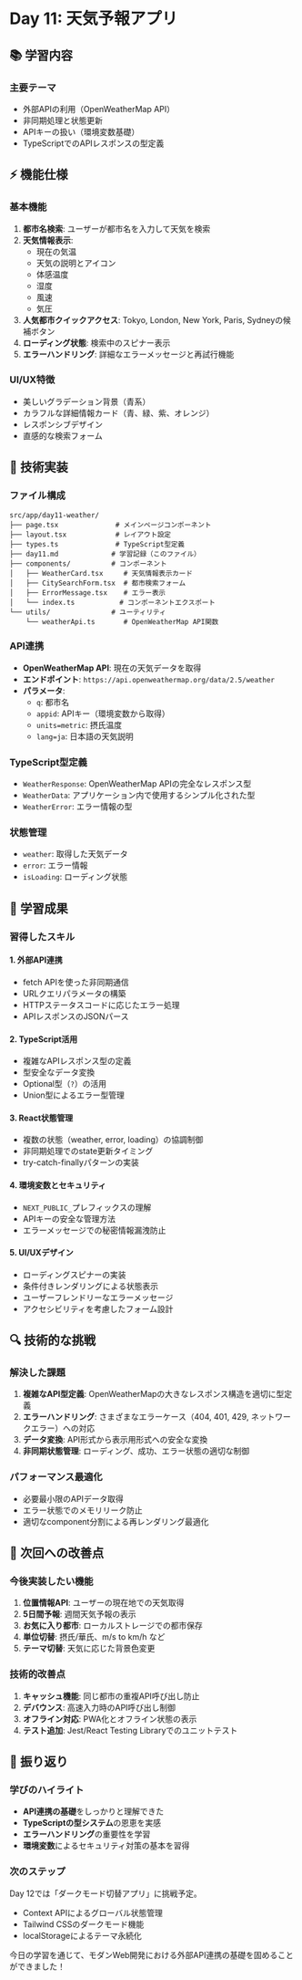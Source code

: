 # Day 11: 天気予報アプリ

## 📚 学習内容

### 主要テーマ
- 外部APIの利用（OpenWeatherMap API）
- 非同期処理と状態更新
- APIキーの扱い（環境変数基礎）
- TypeScriptでのAPIレスポンスの型定義

## ⚡ 機能仕様

### 基本機能
1. **都市名検索**: ユーザーが都市名を入力して天気を検索
2. **天気情報表示**: 
   - 現在の気温
   - 天気の説明とアイコン
   - 体感温度
   - 湿度
   - 風速
   - 気圧
3. **人気都市クイックアクセス**: Tokyo, London, New York, Paris, Sydneyの候補ボタン
4. **ローディング状態**: 検索中のスピナー表示
5. **エラーハンドリング**: 詳細なエラーメッセージと再試行機能

### UI/UX特徴
- 美しいグラデーション背景（青系）
- カラフルな詳細情報カード（青、緑、紫、オレンジ）
- レスポンシブデザイン
- 直感的な検索フォーム

## 🔧 技術実装

### ファイル構成
```
src/app/day11-weather/
├── page.tsx              # メインページコンポーネント
├── layout.tsx            # レイアウト設定
├── types.ts              # TypeScript型定義
├── day11.md             # 学習記録（このファイル）
├── components/          # コンポーネント
│   ├── WeatherCard.tsx     # 天気情報表示カード
│   ├── CitySearchForm.tsx  # 都市検索フォーム
│   ├── ErrorMessage.tsx    # エラー表示
│   └── index.ts           # コンポーネントエクスポート
└── utils/               # ユーティリティ
    └── weatherApi.ts       # OpenWeatherMap API関数
```

### API連携
- **OpenWeatherMap API**: 現在の天気データを取得
- **エンドポイント**: `https://api.openweathermap.org/data/2.5/weather`
- **パラメータ**: 
  - `q`: 都市名
  - `appid`: APIキー（環境変数から取得）
  - `units=metric`: 摂氏温度
  - `lang=ja`: 日本語の天気説明

### TypeScript型定義
- `WeatherResponse`: OpenWeatherMap APIの完全なレスポンス型
- `WeatherData`: アプリケーション内で使用するシンプル化された型
- `WeatherError`: エラー情報の型

### 状態管理
- `weather`: 取得した天気データ
- `error`: エラー情報
- `isLoading`: ローディング状態

## 🌟 学習成果

### 習得したスキル

#### 1. 外部API連携
- fetch APIを使った非同期通信
- URLクエリパラメータの構築
- HTTPステータスコードに応じたエラー処理
- APIレスポンスのJSONパース

#### 2. TypeScript活用
- 複雑なAPIレスポンス型の定義
- 型安全なデータ変換
- Optional型（`?`）の活用
- Union型によるエラー型管理

#### 3. React状態管理
- 複数の状態（weather, error, loading）の協調制御
- 非同期処理でのstate更新タイミング
- try-catch-finallyパターンの実装

#### 4. 環境変数とセキュリティ
- `NEXT_PUBLIC_`プレフィックスの理解
- APIキーの安全な管理方法
- エラーメッセージでの秘密情報漏洩防止

#### 5. UI/UXデザイン
- ローディングスピナーの実装
- 条件付きレンダリングによる状態表示
- ユーザーフレンドリーなエラーメッセージ
- アクセシビリティを考慮したフォーム設計

## 🔍 技術的な挑戦

### 解決した課題
1. **複雑なAPI型定義**: OpenWeatherMapの大きなレスポンス構造を適切に型定義
2. **エラーハンドリング**: さまざまなエラーケース（404, 401, 429, ネットワークエラー）への対応
3. **データ変換**: API形式から表示用形式への安全な変換
4. **非同期状態管理**: ローディング、成功、エラー状態の適切な制御

### パフォーマンス最適化
- 必要最小限のAPIデータ取得
- エラー状態でのメモリリーク防止
- 適切なcomponent分割による再レンダリング最適化

## 🎯 次回への改善点

### 今後実装したい機能
1. **位置情報API**: ユーザーの現在地での天気取得
2. **5日間予報**: 週間天気予報の表示
3. **お気に入り都市**: ローカルストレージでの都市保存
4. **単位切替**: 摂氏/華氏、m/s to km/h など
5. **テーマ切替**: 天気に応じた背景色変更

### 技術的改善点
1. **キャッシュ機能**: 同じ都市の重複API呼び出し防止
2. **デバウンス**: 高速入力時のAPI呼び出し制御
3. **オフライン対応**: PWA化とオフライン状態の表示
4. **テスト追加**: Jest/React Testing Libraryでのユニットテスト

## 📝 振り返り

### 学びのハイライト
- **API連携の基礎**をしっかりと理解できた
- **TypeScriptの型システム**の恩恵を実感
- **エラーハンドリング**の重要性を学習
- **環境変数**によるセキュリティ対策の基本を習得

### 次のステップ
Day 12では「ダークモード切替アプリ」に挑戦予定。
- Context APIによるグローバル状態管理
- Tailwind CSSのダークモード機能
- localStorageによるテーマ永続化

今日の学習を通じて、モダンWeb開発における外部API連携の基礎を固めることができました！ 